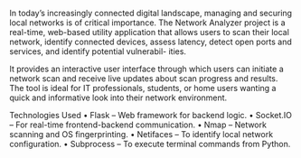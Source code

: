In today’s increasingly connected digital landscape, managing and securing local networks
is of critical importance. The Network Analyzer project is a real-time, web-based
utility application that allows users to scan their local network, identify connected
devices, assess latency, detect open ports and services, and identify potential vulnerabil-
ities.

It provides an interactive user interface through which users can initiate a network
scan and receive live updates about scan progress and results. The tool is ideal for IT
professionals, students, or home users wanting a quick and informative look into their
network environment.

Technologies Used
• Flask – Web framework for backend logic.
• Socket.IO – For real-time frontend-backend communication.
• Nmap – Network scanning and OS fingerprinting.
• Netifaces – To identify local network configuration.
• Subprocess – To execute terminal commands from Python.
